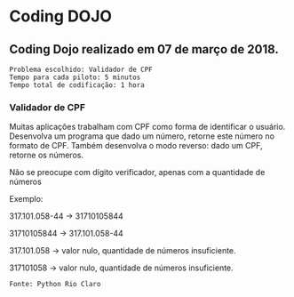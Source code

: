 # Coding DOJO


## Coding Dojo realizado em 07 de março de 2018.

	Problema escolhido: Validador de CPF
	Tempo para cada piloto: 5 minutos
	Tempo total de codificação: 1 hora


### Validador de CPF

Muitas aplicações trabalham com CPF como forma de identificar o
usuário. Desenvolva um programa que dado um número, retorne
este número no formato de CPF. Também desenvolva o modo
reverso: dado um CPF, retorne os números.

Não se preocupe com dígito verificador, apenas com a quantidade
de números

Exemplo:

317.101.058-44 -> 31710105844

31710105844 -> 317.101.058-44

317.101.058 -> valor nulo, quantidade de números insuficiente.

317101058 → valor nulo, quantidade de números insuficiente.

	Fonte: Python Rio Claro
